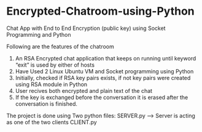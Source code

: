 # Encrypted-Chatroom-using-Python
Chat App with End to End Encryption (public key) using Socket Programming and Python

Following are the features of the chatroom

1. An RSA Encrypted chat application that keeps on running until keyword “exit” is used by either of hosts
2. Have Used 2 Linux Ubuntu VM and Socket programming using Python
3. Initially, checked if RSA key pairs exists, if not key pairs were created using RSA module in Python
4. User recives both encrypted and plain text of the chat
5. If the key is exchanged before the conversation it is erased after the conversation is finished.

The project is done using Two python files:
SERVER.py     --> Server is acting as one of the two clients
CLIENT.py
